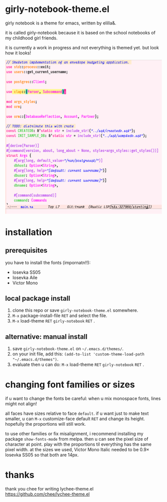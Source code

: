 girly-notebook-theme.el
=======================

girly notebook is a theme for emacs, written by elilla&.

it is called girly-notebook because it is based on the school notebooks of my childhood girl friends.

it is currently a work in progress and not everything is themed yet.  but look how it looks!

![A screenshot of the theme. The pallete is vivid and feminine, and elements such as strings and comments are in cusrive.](/screenshot2.png?raw=true)

installation
============

prerequisites
-------------
you have to install the fonts (impornatn!!):
 - Iosevka SS05
 - Iosevka Aile
 - Victor Mono

local package install
---------------------
1. clone this repo or save `girly-notebook-theme.el` somewhere.
2. `M-x` package-install-file `RET` and select the file.
3. `M-x` load-theme `RET` `girly-notebook` `RET` .

alternative: manual install
---------------------------
1. save `girly-notebook-theme.el` on `~/.emacs.d/themes/`.
2. on your init file, add this: `(add-to-list 'custom-theme-load-path "~/.emacs.d/themes")`.
3. evaluate then u can do: `M-x` load-theme `RET` `girly-notebook` `RET` .


changing font families or sizes
===============================

if u want to change the fonts be careful: when u mix monospace fonts, lines might not align!

all faces have sizes relative to face `default`.  if u want just to make text smaller, u can `M-x` customize-face default `RET` and change its height.  hopefully the proportions will still work.

to use other families or fix misalignment, i recommend installing my package `show-fonts-mode` from melpa.  then u can see the pixel size of character at point.  play with the proportions til everything has the same pixel width.  at the sizes we used, Victor Mono Italic needed to be 0.9× Iosevka SS05 so that both are 14px.

thanks
======

thank you chee for writing lychee-theme.el    
https://github.com/chee/lychee-theme.el
